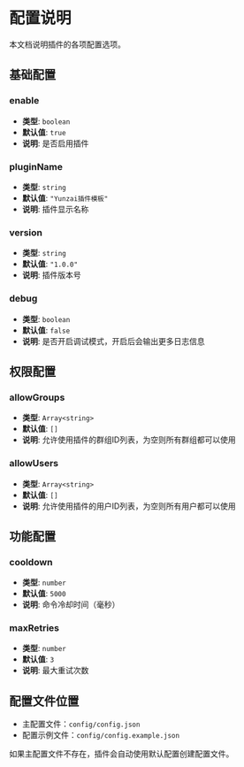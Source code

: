# 配置说明

本文档说明插件的各项配置选项。

## 基础配置

### enable
- **类型**: `boolean`
- **默认值**: `true`
- **说明**: 是否启用插件

### pluginName
- **类型**: `string`
- **默认值**: `"Yunzai插件模板"`
- **说明**: 插件显示名称

### version
- **类型**: `string`
- **默认值**: `"1.0.0"`
- **说明**: 插件版本号

### debug
- **类型**: `boolean`
- **默认值**: `false`
- **说明**: 是否开启调试模式，开启后会输出更多日志信息

## 权限配置

### allowGroups
- **类型**: `Array<string>`
- **默认值**: `[]`
- **说明**: 允许使用插件的群组ID列表，为空则所有群组都可以使用

### allowUsers
- **类型**: `Array<string>`
- **默认值**: `[]`
- **说明**: 允许使用插件的用户ID列表，为空则所有用户都可以使用

## 功能配置

### cooldown
- **类型**: `number`
- **默认值**: `5000`
- **说明**: 命令冷却时间（毫秒）

### maxRetries
- **类型**: `number`
- **默认值**: `3`
- **说明**: 最大重试次数

## 配置文件位置

- 主配置文件：`config/config.json`
- 配置示例文件：`config/config.example.json`

如果主配置文件不存在，插件会自动使用默认配置创建配置文件。
